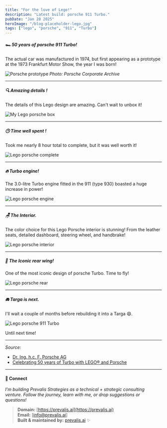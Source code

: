 ```yaml
---
title: "For the love of Lego!"
description: "Latest build: porsche 911 Turbo."
pubDate: "Jan 28 2025"
heroImage: "/blog-placeholder-lego.jpg"
tags: ["lego", "porsche", "911", "Turbo"]
---
```


##### 🏎️ 50 years of porsche 911 Turbo!
The actual car was manufactured in 1974, but first appearing as a prototype at the 1973 Frankfurt Motor Show, the year I was born!

![Porsche prototype](./lego-pics/porsche-prototype-frankfurt.jpg "Porsche 911 Turbo prototype at 1973 Frankfurt Motor Show.")
_Photo: Porsche Corporate Archive_

---
##### 🔍 Amazing details !
The details of this Lego design are amazing. Can't wait to unbox it!

![My Lego porsche box](./lego-pics/lego-porsche-box.jpg "911&Targa designs...")

---
##### 🕒 Time well spent !
Took me nearly 8 hour total to complete, but it was well worth it!

![Lego porsche complete](./lego-pics/lego-porsche-side.jpg "Mission accomplished")

---
##### 🔥 Turbo engine!
The 3.0-litre Turbo engine fitted in the 911 (type 930) boasted a huge increase in power!

![Lego porsche engine](./lego-pics/lego-porsche-engine.jpg "Lego porsche engine")

---
##### 🪑 The Interior.
The color choice for this Lego Porsche interior is stunning! From the leather seats, detailed dashboard, steering wheel, and handbrake!

![Lego porsche interior](./lego-pics/lego-porsche-interior.jpg "porsche 911 beautiful interior")

---
##### 🛬 The Iconic rear wing!
One of the most iconic design of porsche Turbo. Time to fly!

![Lego porsche rear](./lego-pics/lego-porsche-rear.jpg "porsche 911 Iconic Rear Wing")

---
##### 🚘 Targa is next.
I'll wait a couple of months before rebuilding it into a Targa 😄.

![Lego porsche 911 Turbo](./lego-pics/lego-porsche-whole.jpg "Lego porsche 911 Turbo")

Until next time!

---
_Source:_
- [Dr. Ing. h.c. F. Porsche AG](https://www.porsche.com/stories/innovation/50-years-of-the-porsche-turbo-explained/)
- [Celebrating 50 years of Turbo with LEGO® and Porsche](https://www.porsche.com/stories/culture/celebrating-50-years-of-turbo-with-lego-and-porsche/)

---
#### 🔗 Connect

_I’m building Prevalis Strategies as a technical + strategic consulting venture. Follow the journey, learn with me, or drop suggestions or questions!_

> **Domain:** [https://prevalis.ai](https://prevalis.ai)  
> **Email:** [info@prevalis.ai]  
> **Built & maintained by:** [prevalis.ai](https://prevalis.ai) ✨

